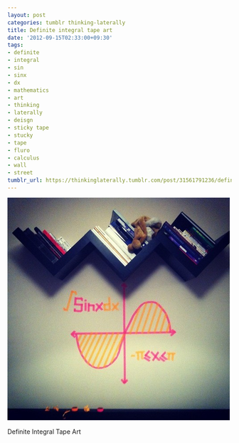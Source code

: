 ```yaml
---
layout: post
categories: tumblr thinking-laterally
title: Definite integral tape art
date: '2012-09-15T02:33:00+09:30'
tags:
- definite
- integral
- sin
- sinx
- dx
- mathematics
- art
- thinking
- laterally
- deisgn
- sticky tape
- stucky
- tape
- fluro
- calculus
- wall
- street
tumblr_url: https://thinkinglaterally.tumblr.com/post/31561791236/definite-integral-tape-art
---
```

 ![](/content/images/tumblr/thinking-laterally/tumblr_maddw6gfrJ1qh9he3o1_r1_500.jpg)  

Definite Integral Tape Art


